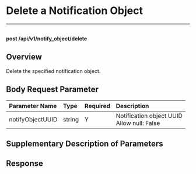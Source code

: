 # Delete a Notification Object

---

<br />**post /api/v1/notify_object/delete**

## Overview
Delete the specified notification object.




## Body Request Parameter

| Parameter Name        | Type     | Required   | Description              |
|:-----------|:-------|:-----|:----------------|
| notifyObjectUUID | string | Y | Notification object UUID<br>Allow null: False <br> |

## Supplementary Description of Parameters







## Response
```shell
 
```




